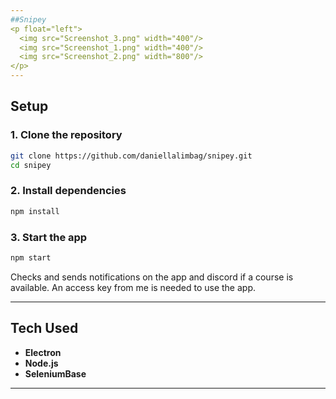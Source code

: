 ```yaml
---
##Snipey
<p float="left">
  <img src="Screenshot_3.png" width="400"/>
  <img src="Screenshot_1.png" width="400"/>
  <img src="Screenshot_2.png" width="800"/>
</p>
---
```

## Setup

### 1. Clone the repository
```bash
git clone https://github.com/daniellalimbag/snipey.git
cd snipey
```

### 2. Install dependencies
```bash
npm install
```

### 3. Start the app
```bash
npm start
```

Checks and sends notifications on the app and discord if a course is available.
An access key from me is needed to use the app.

---
## Tech Used
- **Electron**
- **Node.js**
- **SeleniumBase**
---
